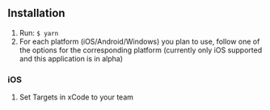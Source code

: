 ## Installation

1. Run: `$ yarn`
2. For each platform (iOS/Android/Windows) you plan to use, follow one of the options for the corresponding platform (currently only iOS supported and this application is in alpha)

### iOS
1. Set Targets in xCode to your team
